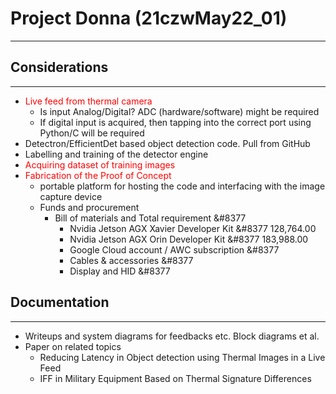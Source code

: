 # Project Donna (21czwMay22_01)

---

##  Considerations 

---

- <span style="color:red"> Live feed from thermal camera </span>
	- Is input Analog/Digital? ADC (hardware/software) might be required
	- If digital input is acquired, then tapping into the correct port using Python/C will be required
- Detectron/EfficientDet based object detection code. Pull from GitHub
- Labelling and training of the detector engine
- <span style="color:red"> Acquiring dataset  of training images </span>
- <span style="color:red"> Fabrication of the Proof of Concept </span>
	- portable platform for hosting the code and interfacing with the image capture device
	- Funds and procurement 
		- Bill of materials and Total requirement  <html> &#8377 </html>
			- Nvidia Jetson AGX Xavier Developer Kit <html> &#8377 </html> 128,764.00
			- Nvidia Jetson AGX Orin Developer Kit <html> &#8377 </html> 183,988.00
			- Google Cloud account / AWC subscription <html> &#8377 </html>
			- Cables & accessories <html> &#8377 </html>
			- Display and HID <html> &#8377 </html>


## Documentation

---

- Writeups and system diagrams for feedbacks etc. Block diagrams et al.
- Paper on related topics
	- Reducing Latency in Object detection using Thermal Images in a Live Feed
	- IFF in Military Equipment Based on Thermal Signature Differences